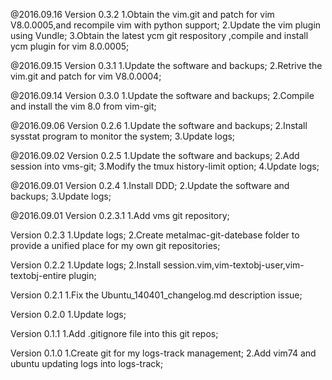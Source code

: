 
@2016.09.16
Version 0.3.2
	1.Obtain the vim.git and patch for vim V8.0.0005,and recompile vim with python support;
	2.Update the vim plugin using Vundle;
	3.Obtain the latest ycm git respository ,compile and install ycm plugin for vim 8.0.0005;

@2016.09.15
Version 0.3.1
	1.Update the software and backups;
	2.Retrive the vim.git and patch for vim V8.0.0004;

@2016.09.14
Version 0.3.0
	1.Update the software and backups;
	2.Compile and install the vim 8.0 from vim-git;

@2016.09.06
Version 0.2.6
	1.Update the software and backups;
	2.Install sysstat program to monitor the system;
	3.Update logs;

@2016.09.02
Version 0.2.5
	1.Update the software and backups;
	2.Add session into vms-git;
	3.Modify the tmux history-limit option;
	4.Update logs;

@2016.09.01
Version 0.2.4
	1.Install DDD;
	2.Update the software and backups;
	3.Update logs;

@2016.09.01
Version 0.2.3.1
	1.Add vms git repository;

Version 0.2.3
	1.Update logs;
	2.Create metalmac-git-datebase folder to provide a unified place for my own git repositories;

Version 0.2.2
	1.Update logs;
	2.Install session.vim,vim-textobj-user,vim-textobj-entire plugin;

Version 0.2.1
	1.Fix the Ubuntu_140401_changelog.md description issue;

Version 0.2.0
	1.Update logs;

Version 0.1.1
	1.Add .gitignore file into this git repos;

Version 0.1.0
	1.Create git for my logs-track management;
	2.Add vim74 and ubuntu updating logs into logs-track;
